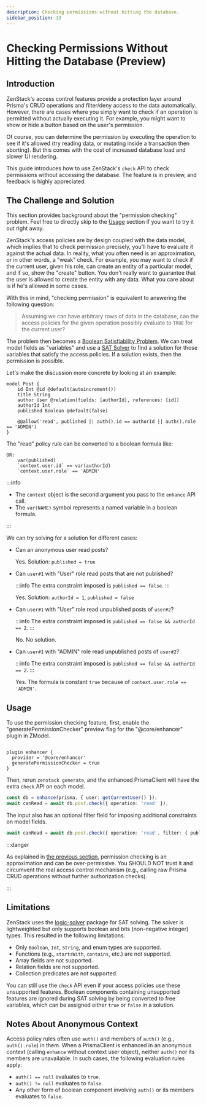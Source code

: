 ```yaml
---
description: Checking permissions without hitting the database.
sidebar_position: 13
---
```


# Checking Permissions Without Hitting the Database (Preview)

## Introduction

ZenStack's access control features provide a protection layer around Prisma's CRUD operations and filter/deny access to the data automatically. However, there are cases where you simply want to check if an operation is permitted without actually executing it. For example, you might want to show or hide a button based on the user's permission.

Of course, you can determine the permission by executing the operation to see if it's allowed (try reading data, or mutating inside a transaction then aborting). But this comes with the cost of increased database load and slower UI rendering.

This guide introduces how to use ZenStack's `check` API to check permissions without accessing the database. The feature is in preview, and feedback is highly appreciated.

## The Challenge and Solution

This section provides background about the "permission checking" problem. Feel free to directly skip to the [Usage](#usage) section if you want to try it out right away.

ZenStack's access policies are by design coupled with the data model, which implies that to check permission precisely, you'll have to evaluate it against the actual data. In reality, what you often need is an approximation, or in other words, a "weak" check. For example, you may want to check if the current user, given his role, can create an entity of a particular model, and if so, show the "create" button. You don't really want to guarantee that the user is allowed to create the entity with any data. What you care about is if he's allowed in some cases.

With this in mind, "checking permission" is equivalent to answering the following question:

> Assuming we can have arbitrary rows of data in the database, can the access policies for the given operation possibly evaluate to `TRUE` for the current user?

The problem then becomes a [Boolean Satisfiability Problem](https://en.wikipedia.org/wiki/Boolean_satisfiability_problem). We can treat model fields as "variables" and use a [SAT Solver](https://en.wikipedia.org/wiki/SAT_solver) to find a solution for those variables that satisfy the access policies. If a solution exists, then the permission is possible.

Let's make the discussion more concrete by looking at an example:

```zmodel
model Post {
    id Int @id @default(autoincrement())
    title String
    author User @relation(fields: [authorId], references: [id])
    authorId Int
    published Boolean @default(false)

    @@allow('read', published || auth().id == authorId || auth().role == 'ADMIN')
}
```

The "read" policy rule can be converted to a boolean formula like:

```
OR:
    var(published)
    `context.user.id` == var(authorId)
    `context.user.role` == 'ADMIN'
```

:::info

- The `context` object is the second argument you pass to the `enhance` API call.
- The `var(NAME)` symbol represents a named variable in a boolean formula.

:::

We can try solving for a solution for different cases:

- Can an anonymous user read posts?
  
  Yes. Solution: `published = true`

- Can `user#1` with "User" role read posts that are not published?
  
  :::info
  The extra constraint imposed is `published == false`.
  :::

  Yes. Solution: `authorId = 1`, `published = false`

- Can `user#1` with "User" role read unpublished posts of `user#2`?
  
  :::info
  The extra constraint imposed is `published == false && authorId == 2`.
  :::

  No. No solution.

- Can `user#1` with "ADMIN" role read unpublished posts of `user#2`?
  
  :::info
  The extra constraint imposed is `published == false && authorId == 2`.
  :::

  Yes. The formula is constant `true` because of `context.user.role == 'ADMIN'`.

## Usage

To use the permission checking feature, first, enable the "generatePermissionChecker" preview flag for the "@core/enhancer" plugin in ZModel.

```zmodel

plugin enhancer {
  provider = '@core/enhancer'
  generatePermissionChecker = true
}

```

Then, rerun `zenstack generate`, and the enhanced PrismaClient will have the extra `check` API on each model.

```ts
const db = enhance(prisma, { user: getCurrentUser() });
await canRead = await db.post.check({ operation: 'read' });
```

The input also has an optional filter field for imposing additional constraints on model fields.

```ts
await canRead = await db.post.check({ operation: 'read', filter: { published: true }});
```

:::danger

As explained in [the previous section](#the-challenge-and-solution), permission checking is an approximation and can be over-permissive. You SHOULD NOT trust it and circumvent the real access control mechanism (e.g., calling raw Prisma CRUD operations without further authorization checks).

:::

## Limitations

ZenStack uses the [logic-solver](https://www.npmjs.com/package/logic-solver) package for SAT solving. The solver is lightweighted but only supports boolean and bits (non-negative integer) types. This resulted in the following limitations:

- Only `Boolean`, `Int`, `String`, and enum types are supported.
- Functions (e.g., `startsWith`, `contains`, etc.) are not supported.
- Array fields are not supported.
- Relation fields are not supported.
- Collection predicates are not supported.

You can still use the `check` API even if your access policies use these unsupported features. Boolean components containing unsupported features are ignored during SAT solving by being converted to free variables, which can be assigned either `true` or `false` in a solution.

## Notes About Anonymous Context

Access policy rules often use `auth()` and members of `auth()` (e.g., `auth().role`) in them. When a PrismaClient is enhanced in an anonymous context (calling `enhance` without context user object), neither `auth()` nor its members are unavailable. In such cases, the following evaluation rules apply:

- `auth() == null` evaluates to `true`.
- `auth() != null` evaluates to `false`.
- Any other form of boolean component involving `auth()` or its members evaluates to `false`.
